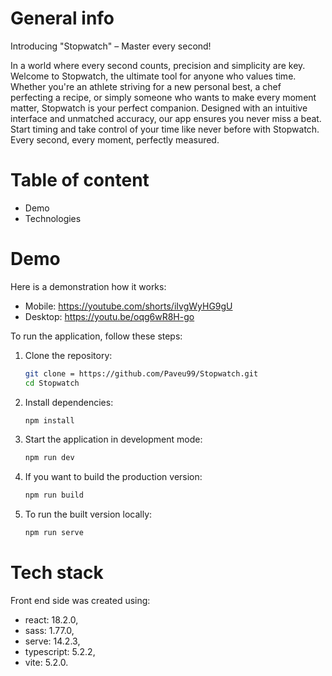 # General info
Introducing "Stopwatch" – Master every second!

In a world where every second counts, precision and simplicity are key. Welcome to Stopwatch, the ultimate tool for anyone who values time. Whether you're an athlete striving for a new personal best, a chef perfecting a recipe, or simply someone who wants to make every moment matter, Stopwatch is your perfect companion. Designed with an intuitive interface and unmatched accuracy, our app ensures you never miss a beat. Start timing and take control of your time like never before with Stopwatch. Every second, every moment, perfectly measured.

# Table of content
- Demo
- Technologies

# Demo
Here is a demonstration how it works:
- Mobile: https://youtube.com/shorts/iIvgWyHG9gU
- Desktop: https://youtu.be/oqg6wR8H-go

To run the application, follow these steps:

1. Clone the repository:
    ```bash
    git clone = https://github.com/Paveu99/Stopwatch.git
    cd Stopwatch
    ```

2. Install dependencies:
    ```bash
    npm install
    ```

3. Start the application in development mode:
    ```bash
    npm run dev
    ```

4. If you want to build the production version:
    ```bash
    npm run build
    ```

5. To run the built version locally:
    ```bash
    npm run serve
    ```

# Tech stack
Front end side was created using:
- react: 18.2.0,
- sass: 1.77.0,
- serve: 14.2.3,
- typescript: 5.2.2,
- vite: 5.2.0.

